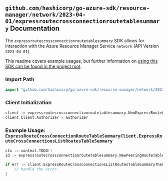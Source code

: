 
## `github.com/hashicorp/go-azure-sdk/resource-manager/network/2023-04-01/expressroutecrossconnectionroutetablesummary` Documentation

The `expressroutecrossconnectionroutetablesummary` SDK allows for interaction with the Azure Resource Manager Service `network` (API Version `2023-04-01`).

This readme covers example usages, but further information on [using this SDK can be found in the project root](https://github.com/hashicorp/go-azure-sdk/tree/main/docs).

### Import Path

```go
import "github.com/hashicorp/go-azure-sdk/resource-manager/network/2023-04-01/expressroutecrossconnectionroutetablesummary"
```


### Client Initialization

```go
client := expressroutecrossconnectionroutetablesummary.NewExpressRouteCrossConnectionRouteTableSummaryClientWithBaseURI("https://management.azure.com")
client.Client.Authorizer = authorizer
```


### Example Usage: `ExpressRouteCrossConnectionRouteTableSummaryClient.ExpressRouteCrossConnectionsListRoutesTableSummary`

```go
ctx := context.TODO()
id := expressroutecrossconnectionroutetablesummary.NewPeeringRouteTablesSummaryID("12345678-1234-9876-4563-123456789012", "example-resource-group", "expressRouteCrossConnectionValue", "peeringValue", "routeTablesSummaryValue")

if err := client.ExpressRouteCrossConnectionsListRoutesTableSummaryThenPoll(ctx, id); err != nil {
	// handle the error
}
```
